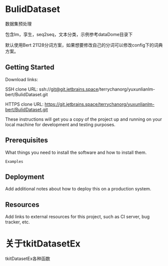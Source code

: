 # BulidDataset

数据集预处理

包含lm，孪生，seq2seq，文本分类，示例参考dataDome目录下

默认使用Bert 21128分词方案，如果想要修改自己的分词可以修改config下的词典方案。

## Getting Started

Download links:

SSH clone URL: ssh://git@git.jetbrains.space/terrychanorg/yuxunlianlm-bert/BulidDataset.git

HTTPS clone URL: https://git.jetbrains.space/terrychanorg/yuxunlianlm-bert/BulidDataset.git

These instructions will get you a copy of the project up and running on your local machine for development and testing
purposes.

## Prerequisites

What things you need to install the software and how to install them.

```
Examples
```

## Deployment

Add additional notes about how to deploy this on a production system.

## Resources

Add links to external resources for this project, such as CI server, bug tracker, etc.

# 关于tkitDatasetEx

tkitDatasetEx各种函数
